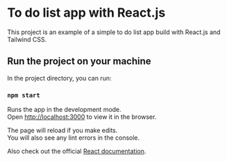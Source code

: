 # To do list app with React.js

This project is an example of a simple to do list app build with React.js and Tailwind CSS.

## Run the project on your machine

In the project directory, you can run:

### `npm start`

Runs the app in the development mode.\
Open [http://localhost:3000](http://localhost:3000) to view it in the browser.

The page will reload if you make edits.\
You will also see any lint errors in the console.

Also check out the official [React documentation](https://reactjs.org/).
